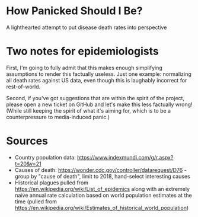 # How Panicked Should I Be?
A lighthearted attempt to put disease death rates into perspective

# Two notes for epidemiologists
First, I'm going to fully admit that this makes enough simplifying assumptions to render this factually useless.  Just one example: normalizing all death rates against US data, even though this is laughably incorrect for rest-of-world.

Second, if you've got suggestions that are within the spirit of the project, please open a new ticket on GitHub and let's make this less factually wrong! (While still keeping the spirit of what it's aiming for, which is to be a counterpressure to media-induced panic.)

# Sources
* Country population data: https://www.indexmundi.com/g/r.aspx?t=20&v=21
* Causes of death: https://wonder.cdc.gov/controller/datarequest/D76 - group by "cause of death", limit to 2018, hand-select interesting causes
* Historical plagues pulled from https://en.wikipedia.org/wiki/List_of_epidemics along with an extremely naive annual rate calculation based on world population estimates at the time (pulled from https://en.wikipedia.org/wiki/Estimates_of_historical_world_population)
